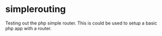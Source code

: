 # simplerouting
Testing out the php simple router. This is could be used to setup a basic php app with a router. 
